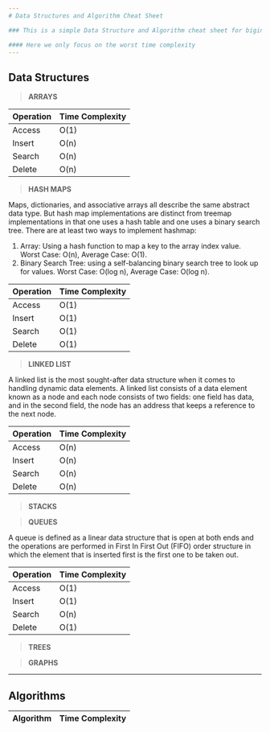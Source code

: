 ```yaml
---
# Data Structures and Algorithm Cheat Sheet

### This is a simple Data Structure and Algorithm cheat sheet for biginners

#### Here we only focus on the worst time complexity
---
```


## Data Structures

> **ARRAYS**

| Operation | Time Complexity |
| --------- | --------------- |
| Access    | O(1)            |
| Insert    | O(n)            |
| Search    | O(n)            |
| Delete    | O(n)            |

> **HASH MAPS**

Maps, dictionaries, and associative arrays all describe the same abstract data type. But hash map implementations are distinct from treemap implementations in that one uses a hash table and one uses a binary search tree.
There are at least two ways to implement hashmap:

1. Array: Using a hash function to map a key to the array index value. Worst Case: O(n), Average Case: O(1).
2. Binary Search Tree: using a self-balancing binary search tree to look up for values. Worst Case: O(log n), Average Case: O(log n).

| Operation | Time Complexity |
| --------- | --------------- |
| Access    | O(1)            |
| Insert    | O(1)            |
| Search    | O(1)            |
| Delete    | O(1)            |

> **LINKED LIST**

 A linked list is the most sought-after data structure when it comes to handling dynamic data elements. A linked list consists of a data element known as a node and each node consists of two fields: one field has data, and in the second field, the node has an address that keeps a reference to the next node.

| Operation | Time Complexity |
| --------- | --------------- |
| Access    | O(n)            |
| Insert    | O(n)            |
| Search    | O(n)            |
| Delete    | O(n)            |

> **STACKS**

> **QUEUES**
 
A queue is defined as a linear data structure that is open at both ends and the operations are performed in First In First Out (FIFO) order
structure in which the element that is 
inserted first is the first one to be taken out. 

| Operation | Time Complexity |
| --------- | --------------- |
| Access    | O(1)            |
| Insert    | O(1)            |
| Search    | O(n)            |
| Delete    | O(1)            |

> **TREES**

> **GRAPHS**

---

## Algorithms

| Algorithm | Time Complexity |
| --------- | --------------- |

